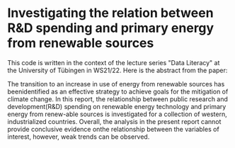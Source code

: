 # Investigating the relation between R&D spending and primary energy from renewable sources

This code is written in the context of the lecture series "Data Literacy" at the University of Tübingen in WS21/22. Here is the abstract from the paper:

The transition to an increase in use of energy from renewable sources has beenidentified as an effective strategy to achieve goals for the mitigation of climate change.
In this report, the relationship between public research and development(R&D) spending on renewable energy technology and primary energy from renew-able sources is
investigated for a collection of western, industrialized countries. Overall, the analysis in the present report cannot provide conclusive evidence onthe relationship
between the variables of interest, however, weak trends can be observed.
